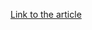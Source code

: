 [Link to the article](https://blog.trendmicro.com/trendlabs-security-intelligence/rawpos-new-behavior-risks-identity-theft/)
